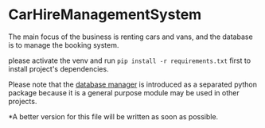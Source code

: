 # CarHireManagementSystem
The main focus of the business is renting cars and vans, and the database is to manage the booking system.

please activate the venv and run `pip install -r requirements.txt` first to install project's dependencies.

Please note that the [database manager](db_manager/README.md) is introduced as a separated python package because it is a general purpose module may be used in other projects.

*A better version for this file will be written as soon as possible.
